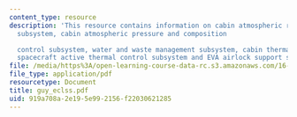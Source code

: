 ```yaml
---
content_type: resource
description: 'This resource contains information on cabin atmospheric revitalization
  subsystem, cabin atmospheric pressure and composition

  control subsystem, water and waste management subsystem, cabin thermal control subsystem,
  spacecraft active thermal control subsystem and EVA airlock support subsystem.'
file: /media/https%3A/open-learning-course-data-rc.s3.amazonaws.com/16-885j-aircraft-systems-engineering-fall-2005/919a708a2e195e992156f22030621285_guy_eclss.pdf
file_type: application/pdf
resourcetype: Document
title: guy_eclss.pdf
uid: 919a708a-2e19-5e99-2156-f22030621285
---
```

